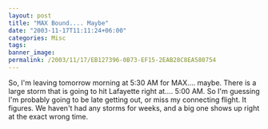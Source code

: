 ```yaml
---
layout: post
title: "MAX Bound.... Maybe"
date: "2003-11-17T11:11:24+06:00"
categories: Misc 
tags: 
banner_image: 
permalink: /2003/11/17/EB127396-0B73-EF15-2EAB28C8EA580754
---
```


So, I'm leaving tomorrow morning at 5:30 AM for MAX.... maybe. There is a large storm that is going to hit Lafayette right at.... 5:00 AM. So I'm guessing I'm probably going to be late getting out, or miss my connecting flight. It figures. We haven't had any storms for weeks, and a big one shows up right at the exact wrong time.